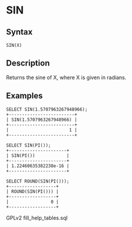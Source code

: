 
# SIN

## Syntax


```
SIN(X)
```

## Description


Returns the sine of X, where X is given in radians.


## Examples


```
SELECT SIN(1.5707963267948966);
+-------------------------+
| SIN(1.5707963267948966) |
+-------------------------+
|                       1 |
+-------------------------+

SELECT SIN(PI());
+----------------------+
| SIN(PI())            |
+----------------------+
| 1.22460635382238e-16 |
+----------------------+

SELECT ROUND(SIN(PI()));
+------------------+
| ROUND(SIN(PI())) |
+------------------+
|                0 |
+------------------+
```


GPLv2 fill_help_tables.sql

